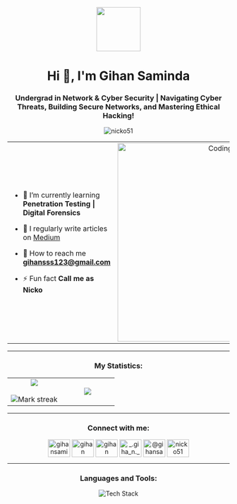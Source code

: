 <style>
body {
  background-image: url('https://phoneky.co.uk/thumbs/screensavers/down/movies/matrixfall_RZmAAsxK.gif');
  background-size: cover;
  background-repeat: no-repeat;
  background-attachment: fixed;
}
</style>

<p align="center" ><img  src = "https://github.com/7oSkaaa/7oSkaaa/blob/main/Images/about_me.gif?raw=true" width = 100px></p>
<h1 align="center">Hi 👋, I'm Gihan Saminda</h1>
<h3 align="center">Undergrad in Network & Cyber Security | Navigating Cyber Threats, Building Secure Networks, and Mastering Ethical Hacking!</h3>

<p align="center"> <img src="https://komarev.com/ghpvc/?username=nicko51&label=Profile%20views&color=0e75b6&style=flat" alt="nicko51" /> </p>

<table align="center">
<tr border="none">
<td width="50%" align="left">
  
- 🌱 I’m currently learning **Penetration Testing | Digital Forensics**

- 📝 I regularly write articles on [Medium](Medium)

- 📧 How to reach me **gihansss123@gmail.com**

- ⚡ Fun fact **Call me as Nicko**

</td>
<td width="50%" align="center">

  <img align="center" alt="Coding" width="450" src="https://th.bing.com/th/id/R.c2dd352348c8ccad3390ec349886c519?rik=nk%2bKO%2bIsefPV8Q&riu=http%3a%2f%2fvignette3.wikia.nocookie.net%2fvsbattles%2fimages%2f5%2f58%2fHacking.gif%2frevision%2flatest%3fcb%3d20150210152035&ehk=MoE7WV%2fR033ooMKfkHQy4d%2bp4DxBGBlVh%2bB49Z%2bNl0Q%3d&risl=&pid=ImgRaw&r=0">

  
  </td>
</tr>
</table>

---

<h3 align="center">My Statistics:</h3>
<p align="center">
<table align="center">
<tr border="none">
<td width="50%" align="center">
  
  <img  align="center"  src="https://github-readme-stats.vercel.app/api?username=Nicko51&theme=dark&show_icons=true&count_private=true" />
  <br></br>
  <img  title="🔥 Get streak stats for your profile at git.io/streak-stats" alt="Mark streak" src="https://github-readme-streak-stats.herokuapp.com/?user=Nicko51&theme=dark&hide_border=false" /> 
</td>
<td width="50%" align="center">

  <img  align="center"  src="https://github-readme-stats.anuraghazra1.vercel.app/api/top-langs/?username=Nicko51&theme=dark&hide_border=false&no-bg=true&no-frame=true&langs_count=10"/>
  
  </td>
</tr>
</table>

---

<h3 align="Center">Connect with me:</h3>
<p align="Center">
<a href="https://twitter.com/gihansaminda" target="blank"><img align="center" src="https://raw.githubusercontent.com/rahuldkjain/github-profile-readme-generator/master/src/images/icons/Social/twitter.svg" alt="gihansaminda" height="40" width="50" /></a>
<a href="https://linkedin.com/in/gihan saminda" target="blank"><img align="center" src="https://raw.githubusercontent.com/rahuldkjain/github-profile-readme-generator/master/src/images/icons/Social/linked-in-alt.svg" alt="gihan saminda" height="40" width="50" /></a>
<a href="https://fb.com/gihan saminda" target="blank"><img align="center" src="https://raw.githubusercontent.com/rahuldkjain/github-profile-readme-generator/master/src/images/icons/Social/facebook.svg" alt="gihan saminda" height="40" width="50" /></a>
<a href="https://instagram.com/_.giha_n._" target="blank"><img align="center" src="https://raw.githubusercontent.com/rahuldkjain/github-profile-readme-generator/master/src/images/icons/Social/instagram.svg" alt="_.giha_n._" height="40" width="50" /></a>
<a href="https://medium.com/@gihansaminda" target="blank"><img align="center" src="https://raw.githubusercontent.com/rahuldkjain/github-profile-readme-generator/master/src/images/icons/Social/medium.svg" alt="@gihansaminda" height="40" width="50" /></a>
<a href="https://discord.gg/nicko51" target="blank"><img align="center" src="https://raw.githubusercontent.com/rahuldkjain/github-profile-readme-generator/master/src/images/icons/Social/discord.svg" alt="nicko51" height="40" width="50" /></a>
</p>

---

<h3 align="Center">Languages and Tools:</h3>
<p align="Center"> <img src="https://skillicons.dev/icons?i=aws,azure,bash,c,cs,docker,figma,gcp,git,illustrator,java,js,linux,matlab,mysql,oracle,photoshop,php,python,scikit-learn,zapier" alt="Tech Stack" /></p>
